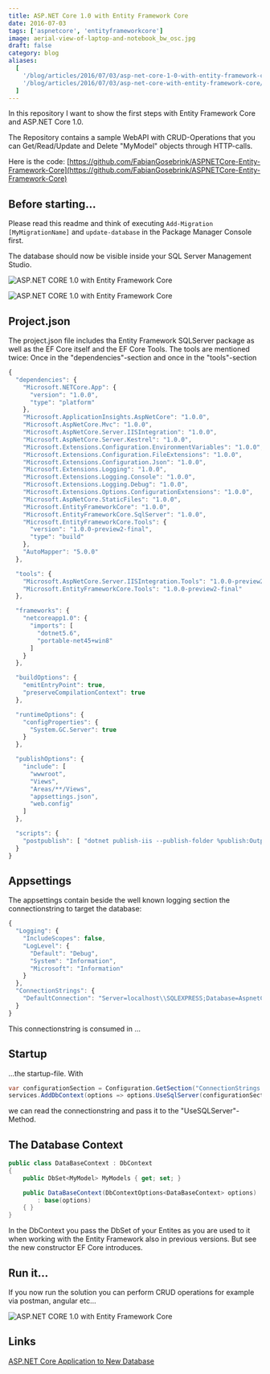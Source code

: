```yaml
---
title: ASP.NET Core 1.0 with Entity Framework Core
date: 2016-07-03
tags: ['aspnetcore', 'entityframeworkcore']
image: aerial-view-of-laptop-and-notebook_bw_osc.jpg
draft: false
category: blog
aliases:
  [
    '/blog/articles/2016/07/03/asp-net-core-1-0-with-entity-framework-core/',
    '/blog/articles/2016/07/03/asp-net-core-with-entity-framework-core/',
  ]
---
```


In this repository I want to show the first steps with Entity Framework Core and ASP.NET Core 1.0.

The Repository contains a sample WebAPI with CRUD-Operations that you can Get/Read/Update and Delete "MyModel" objects through HTTP-calls.

Here is the code: [https://github.com/FabianGosebrink/ASPNETCore-Entity-Framework-Core](https://github.com/FabianGosebrink/ASPNETCore-Entity-Framework-Core)

## Before starting...

Please read this readme and think of executing `Add-Migration [MyMigrationName]` and `update-database` in the Package Manager Console first.

The database should now be visible inside your SQL Server Management Studio.

![ASP.NET CORE 1.0 with Entity Framework Core](/img/articles/wp-content/uploads/2016/07/database.jpg)

![ASP.NET CORE 1.0 with Entity Framework Core](/img/articles/wp-content/uploads/2016/07/folderstructure.jpg)

## Project.json

The project.json file includes tha Entity Framework SQLServer package as well as the EF Core itself and the EF Core Tools. The tools are mentioned twice: Once in the "dependencies"-section and once in the "tools"-section

```javascript
{
  "dependencies": {
    "Microsoft.NETCore.App": {
      "version": "1.0.0",
      "type": "platform"
    },
    "Microsoft.ApplicationInsights.AspNetCore": "1.0.0",
    "Microsoft.AspNetCore.Mvc": "1.0.0",
    "Microsoft.AspNetCore.Server.IISIntegration": "1.0.0",
    "Microsoft.AspNetCore.Server.Kestrel": "1.0.0",
    "Microsoft.Extensions.Configuration.EnvironmentVariables": "1.0.0",
    "Microsoft.Extensions.Configuration.FileExtensions": "1.0.0",
    "Microsoft.Extensions.Configuration.Json": "1.0.0",
    "Microsoft.Extensions.Logging": "1.0.0",
    "Microsoft.Extensions.Logging.Console": "1.0.0",
    "Microsoft.Extensions.Logging.Debug": "1.0.0",
    "Microsoft.Extensions.Options.ConfigurationExtensions": "1.0.0",
    "Microsoft.AspNetCore.StaticFiles": "1.0.0",
    "Microsoft.EntityFrameworkCore": "1.0.0",
    "Microsoft.EntityFrameworkCore.SqlServer": "1.0.0",
    "Microsoft.EntityFrameworkCore.Tools": {
      "version": "1.0.0-preview2-final",
      "type": "build"
    },
    "AutoMapper": "5.0.0"
  },

  "tools": {
    "Microsoft.AspNetCore.Server.IISIntegration.Tools": "1.0.0-preview2-final",
    "Microsoft.EntityFrameworkCore.Tools": "1.0.0-preview2-final"
  },

  "frameworks": {
    "netcoreapp1.0": {
      "imports": [
        "dotnet5.6",
        "portable-net45+win8"
      ]
    }
  },

  "buildOptions": {
    "emitEntryPoint": true,
    "preserveCompilationContext": true
  },

  "runtimeOptions": {
    "configProperties": {
      "System.GC.Server": true
    }
  },

  "publishOptions": {
    "include": [
      "wwwroot",
      "Views",
      "Areas/**/Views",
      "appsettings.json",
      "web.config"
    ]
  },

  "scripts": {
    "postpublish": [ "dotnet publish-iis --publish-folder %publish:OutputPath% --framework %publish:FullTargetFramework%" ]
  }
}
```

## Appsettings

The appsettings contain beside the well known logging section the connectionstring to target the database:

```javascript
{
  "Logging": {
    "IncludeScopes": false,
    "LogLevel": {
      "Default": "Debug",
      "System": "Information",
      "Microsoft": "Information"
    }
  },
  "ConnectionStrings": {
    "DefaultConnection": "Server=localhost\\SQLEXPRESS;Database=AspnetCoreEF7Example;Trusted_Connection=True;MultipleActiveResultSets=true;"
  }
}
```

This connectionstring is consumed in ...

## Startup

...the startup-file. With

```csharp
var configurationSection = Configuration.GetSection("ConnectionStrings:DefaultConnection");
services.AddDbContext(options => options.UseSqlServer(configurationSection.Value));
```

we can read the connectionstring and pass it to the "UseSQLServer"-Method.

## The Database Context

```csharp
public class DataBaseContext : DbContext
{
    public DbSet<MyModel> MyModels { get; set; }

    public DataBaseContext(DbContextOptions<DataBaseContext> options)
        : base(options)
    { }
}
```

In the DbContext you pass the DbSet of your Entites as you are used to it when working with the Entity Framework also in previous versions. But see the new constructor EF Core introduces.

## Run it...

If you now run the solution you can perform CRUD operations for example via postman, angular etc...

![ASP.NET CORE 1.0 with Entity Framework Core](/img/articles/wp-content/uploads/2016/07/postmandatabase.jpg)

## Links

[ASP.NET Core Application to New Database](https://docs.microsoft.com/de-de/ef/core/get-started/aspnetcore/new-db)
